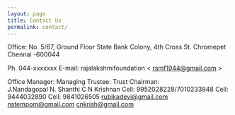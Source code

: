 ```yaml
---
layout: page
title: Contact Us
permalink: contact/
---
```


Office:
No. 5/67, Ground Floor
State Bank Colony, 4th Cross St.
Chromepet
Chennai -600044


Ph. 044-xxxxxxx 
E-mail: rajalakshmifoundation < rsmf1944@gmail.com >


Office Manager:                                 Managing Trustee:                                   Trust Chairman:                 
J.Nandagopal                                       N. Shanthi                                                  C N Krishnan
Cell: 9952028228/7010233948           Cell: 9444032890                                       Cell: 9841026505
 rubikadevi@gmail.com                      nstempom@gmail.com                            cnkrish@gmail.com

